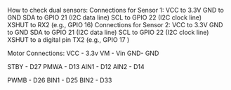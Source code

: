 

How to check dual sensors:
Connections for Sensor 1:
  VCC to 3.3V
  GND to GND
  SDA to GPIO 21 (I2C data line)
  SCL to GPIO 22 (I2C clock line)   
  XSHUT to RX2 (e.g., GPIO 16)
Connections for Sensor 2:
  VCC to 3.3V
  GND to GND
  SDA to GPIO 21 (I2C data line)
  SCL to GPIO 22 (I2C clock line)
  XSHUT to a digital pin TX2 (e.g., GPIO 17 )

Motor Connections:
  VCC - 3.3v
  VM - Vin
  GND- GND
  
  STBY - D27
  PMWA - D13
  AIN1 - D12
  AIN2 - D14
  
  PWMB - D26
  BIN1 - D25
  BIN2 - D33
